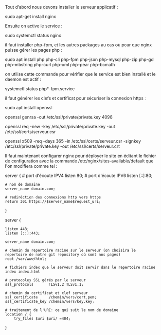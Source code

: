 Tout d'abord nous devons installer le serveur applicatif :

sudo apt-get install nginx

Ensuite on active le service :

sudo systemctl status nginx

il faut installer php-fpm, et les autres packages au cas où pour que nginx puisse gérer les pages php :

sudo apt install php php-cli php-fpm php-json php-mysql php-zip php-gd  php-mbstring php-curl php-xml php-pear php-bcmath

on utilise cette commande pour vérifier que le service est bien installé et le daemon est actif :

systemctl status php*-fpm.service

il faut générer les clefs et certificat pour sécuriser la connexion https :

sudo apt install openssl

openssl genrsa -out /etc/ssl/private/private.key 4096

openssl req -new -key /etc/ssl/private/private.key -out /etc/ssl/certs/serveur.csr

openssl x509 -req -days 365 -in /etc/ssl/certs/serveur.csr -signkey /etc/ssl/private/private.key -out /etc/ssl/certs/serveur.crt

Il faut maintenant configurer nginx pour déployer le site en éditant le fichier de configuration avec la commande  /etc/nginx/sites-available/default que l'on modifiera comme tel :

server {
    # port d'écoute IPV4
    listen 80;
    # port d'écoute IPV6
    listen [::]:80;

    # nom de domaine
    server_name domain.com;

    # rediréction des connexions http vers https
    return 301 https://$server_name$request_uri;
}

server {

    listen 443;
    listen [::]:443;

    server_name domain.com;

    # chemin du repertoire racine sur le serveur (on choisira le repertoire de notre git repository où sont nos pages)
    root /var/www/html;

    # fichiers index que le serveur doit servir dans le repertoire racine
    index index.html

    # protocoles SSL gérés par le serveur
    ssl_protocols       TLSv1.2 TLSv1.1;

    # chemin du certificat et clef serveur
    ssl_certificate     /chemin/vers/cert.pem;
    ssl_certificate_key /chemin/vers/key.key;

    # traitement de l'URI: ce qui suit le nom de domaine
    location / {
        try_files $uri $uri/ =404;
}


